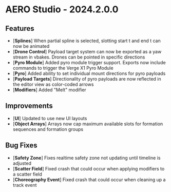 # AERO Studio - 2024.2.0.0

## Features

- [**Splines**] When partial spline is selected, slotting start t and end t can now be animated
- [**Drone Control**] Payload target system can now be exported as a yaw stream in vbakes. Drones can be pointed in specific directions
- [**Pyro Module**] Added pyro module trigger support. Exports now include commands to trigger the Verge X1 Pyro Module
- [**Pyro**] Added ability to set individual mount directions for pyro payloads
- [**Payload Targets**] Directionality of pyro payloads are now reflected in the editor view as color-coded arrows
- [**Modifiers**] Added "Melt" modifier

## Improvements

- [**UI**] Updated to use new UI layouts
- [**Object Arrays**] Arrays now cap maximum available slots for formation sequences and formation groups

## Bug Fixes

- [**Safety Zone**] Fixes realtime safety zone not updating until timeline is adjusted
- [**Scatter Field**] Fixed crash that could occur when applying modifiers to a scatter field
- [**Choreography Event**] Fixed crash that could occur when cleaning up a track event
